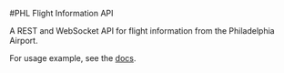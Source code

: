 #PHL Flight Information API

A REST and WebSocket API for flight information from the Philadelphia Airport.

For usage example, see the [docs](https://github.com/CityOfPhiladelphia/phl-airport-data/wiki).